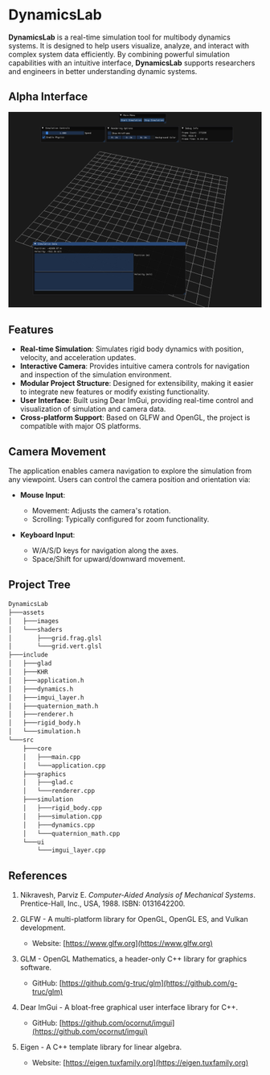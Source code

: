 # DynamicsLab

**DynamicsLab** is a real-time simulation tool for multibody dynamics systems. It is designed to help users visualize, analyze, and interact with complex system data efficiently. By combining powerful simulation capabilities with an intuitive interface, **DynamicsLab** supports researchers and engineers in better understanding dynamic systems.

## Alpha Interface
![Alt text](./assets/images/alpha.png)

## Features
- **Real-time Simulation**: Simulates rigid body dynamics with position, velocity, and acceleration updates.
- **Interactive Camera**: Provides intuitive camera controls for navigation and inspection of the simulation environment.
- **Modular Project Structure**: Designed for extensibility, making it easier to integrate new features or modify existing functionality.
- **User Interface**: Built using Dear ImGui, providing real-time control and visualization of simulation and camera data.
- **Cross-platform Support**: Based on GLFW and OpenGL, the project is compatible with major OS platforms.

## Camera Movement
The application enables camera navigation to explore the simulation from any viewpoint. Users can control the camera position and orientation via:
- **Mouse Input**:
    - Movement: Adjusts the camera's rotation.
    - Scrolling: Typically configured for zoom functionality.

- **Keyboard Input**:
    - W/A/S/D keys for navigation along the axes.
    - Space/Shift for upward/downward movement.

## Project Tree
```bash
DynamicsLab
├───assets
│   ├───images
│   └───shaders
│       ├───grid.frag.glsl
│       └───grid.vert.glsl
├───include
│   ├───glad
│   ├───KHR
│   ├───application.h
│   ├───dynamics.h
│   ├───imgui_layer.h
│   ├───quaternion_math.h
│   ├───renderer.h
│   ├───rigid_body.h
│   └───simulation.h
└───src
    ├───core
    │   ├───main.cpp
    │   └───application.cpp
    ├───graphics
    │   ├───glad.c
    │   └───renderer.cpp
    ├───simulation
    │   ├───rigid_body.cpp
    │   ├───simulation.cpp
    │   ├───dynamics.cpp
    │   └───quaternion_math.cpp
    └───ui
        └───imgui_layer.cpp
```

## References

1. Nikravesh, Parviz E. *Computer-Aided Analysis of Mechanical Systems*. Prentice-Hall, Inc., USA, 1988. ISBN: 0131642200.

2. GLFW - A multi-platform library for OpenGL, OpenGL ES, and Vulkan development.
   - Website: [https://www.glfw.org](https://www.glfw.org)

3. GLM - OpenGL Mathematics, a header-only C++ library for graphics software.
   - GitHub: [https://github.com/g-truc/glm](https://github.com/g-truc/glm)

4. Dear ImGui - A bloat-free graphical user interface library for C++.
   - GitHub: [https://github.com/ocornut/imgui](https://github.com/ocornut/imgui)

5. Eigen - A C++ template library for linear algebra.
   - Website: [https://eigen.tuxfamily.org](https://eigen.tuxfamily.org)
